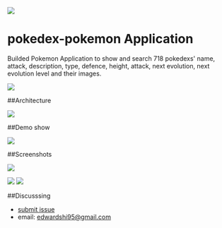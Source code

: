 ![](https://github.com/shi-edward/pokedex/blob/master/project-image/Pokemon_(letters)-2.png)
# pokedex-pokemon Application

Builded Pokemon Application to show and search 718 pokedexs' name, attack, description, type, defence, height, attack, next evolution, next evolution level and their images.

![](https://github.com/shi-edward/pokedex/blob/master/project-image/swift-logo-370x229.jpeg)

##Architecture

![](https://github.com/shi-edward/pokedex/blob/master/project-image/Screen%20Shot%202016-08-05%20at%2012.17.36%20AM.png)

##Demo show

![](https://github.com/shi-edward/pokedex/blob/master/project-image/ezgif.com-video-to-gif.gif)

##Screenshots

![](https://github.com/shi-edward/pokedex/blob/master/project-image/FqpUR7swWGveiIFcIajHW88NAuRA.png)

![](https://github.com/shi-edward/pokedex/blob/master/project-image/FmM-fQhni7moJLT1csoDtCLftBKR.png)
![](https://github.com/shi-edward/pokedex/blob/master/project-image/Ficn1iTSkSnPY_5QMEjVCrLYGDR2.png)

##Discusssing

* [submit issue](https://github.com/shi-edward/pokedex/issues)
* email: edwardshi95@gmail.com
